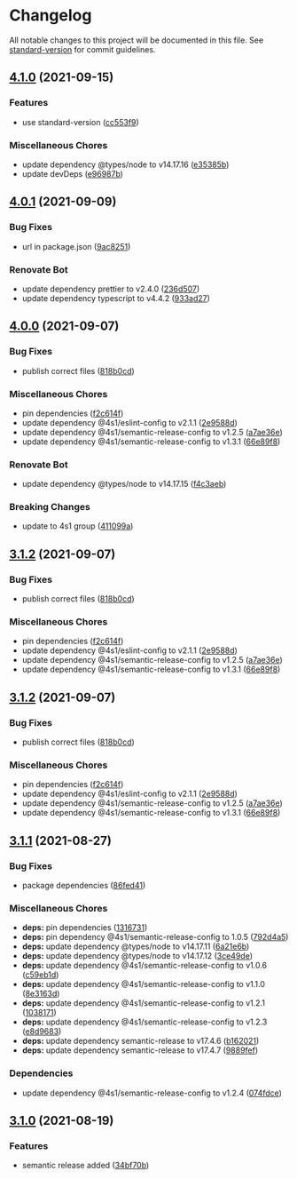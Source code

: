 # Changelog

All notable changes to this project will be documented in this file. See [standard-version](https://github.com/conventional-changelog/standard-version) for commit guidelines.

## [4.1.0](https://gitlab.com/4s1/snow-white/snow-white-rest-api/compare/v4.0.1...v4.1.0) (2021-09-15)

### Features

- use standard-version ([cc553f9](https://gitlab.com/4s1/snow-white/snow-white-rest-api/commit/cc553f9c13567e6bc9fbe3795ab735e7e6d4c2ce))

### Miscellaneous Chores

- update dependency @types/node to v14.17.16 ([e35385b](https://gitlab.com/4s1/snow-white/snow-white-rest-api/commit/e35385b4fa2f5ef22b669ef94f598d35ae05f03e))
- update devDeps ([e96987b](https://gitlab.com/4s1/snow-white/snow-white-rest-api/commit/e96987bd476447c2a25b565bb248ed89664c852f))

## [4.0.1](https://gitlab.com/4s1/snow-white/snow-white-rest-api/compare/v4.0.0...v4.0.1) (2021-09-09)

### Bug Fixes

- url in package.json ([9ac8251](https://gitlab.com/4s1/snow-white/snow-white-rest-api/commit/9ac8251e2fa40e4dc276b7d06ccbfa74cc2bbe0e))

### Renovate Bot

- update dependency prettier to v2.4.0 ([236d507](https://gitlab.com/4s1/snow-white/snow-white-rest-api/commit/236d507b4f85ceb19e11030fa8b891a6df003728))
- update dependency typescript to v4.4.2 ([933ad27](https://gitlab.com/4s1/snow-white/snow-white-rest-api/commit/933ad27a31889d8c7d822d38f2d630c65ec08200))

## [4.0.0](https://gitlab.com/4s1/snow-white/snow-white-rest-api/compare/v3.1.1...v4.0.0) (2021-09-07)

### Bug Fixes

- publish correct files ([818b0cd](https://gitlab.com/4s1/snow-white/snow-white-rest-api/commit/818b0cd87aa18ba22cad9f3b7d3e9a4aead78eb9))

### Miscellaneous Chores

- pin dependencies ([f2c614f](https://gitlab.com/4s1/snow-white/snow-white-rest-api/commit/f2c614ffa7ffda901d031081b761a76b02eea26a))
- update dependency @4s1/eslint-config to v2.1.1 ([2e9588d](https://gitlab.com/4s1/snow-white/snow-white-rest-api/commit/2e9588d4f3f6bd17157d68c7e1820d28d1c7fb85))
- update dependency @4s1/semantic-release-config to v1.2.5 ([a7ae36e](https://gitlab.com/4s1/snow-white/snow-white-rest-api/commit/a7ae36e229b14715d3c863153344d54397af8dd5))
- update dependency @4s1/semantic-release-config to v1.3.1 ([66e89f8](https://gitlab.com/4s1/snow-white/snow-white-rest-api/commit/66e89f8a27b0b9424f2dfc19ad97f9550149fb89))

### Renovate Bot

- update dependency @types/node to v14.17.15 ([f4c3aeb](https://gitlab.com/4s1/snow-white/snow-white-rest-api/commit/f4c3aebc2a5640057708e0ff7dbb55c68d9c7a56))

### Breaking Changes

- update to 4s1 group ([411099a](https://gitlab.com/4s1/snow-white/snow-white-rest-api/commit/411099ab5b00ceacf459a32267a05a296cfcde51))

## [3.1.2](https://gitlab.com/4s1/snow-white/snow-white-rest-api/compare/v3.1.1...v3.1.2) (2021-09-07)

### Bug Fixes

- publish correct files ([818b0cd](https://gitlab.com/4s1/snow-white/snow-white-rest-api/commit/818b0cd87aa18ba22cad9f3b7d3e9a4aead78eb9))

### Miscellaneous Chores

- pin dependencies ([f2c614f](https://gitlab.com/4s1/snow-white/snow-white-rest-api/commit/f2c614ffa7ffda901d031081b761a76b02eea26a))
- update dependency @4s1/eslint-config to v2.1.1 ([2e9588d](https://gitlab.com/4s1/snow-white/snow-white-rest-api/commit/2e9588d4f3f6bd17157d68c7e1820d28d1c7fb85))
- update dependency @4s1/semantic-release-config to v1.2.5 ([a7ae36e](https://gitlab.com/4s1/snow-white/snow-white-rest-api/commit/a7ae36e229b14715d3c863153344d54397af8dd5))
- update dependency @4s1/semantic-release-config to v1.3.1 ([66e89f8](https://gitlab.com/4s1/snow-white/snow-white-rest-api/commit/66e89f8a27b0b9424f2dfc19ad97f9550149fb89))

## [3.1.2](https://gitlab.com/4s1/snow-white/snow-white-rest-api/compare/v3.1.1...v3.1.2) (2021-09-07)

### Bug Fixes

- publish correct files ([818b0cd](https://gitlab.com/4s1/snow-white/snow-white-rest-api/commit/818b0cd87aa18ba22cad9f3b7d3e9a4aead78eb9))

### Miscellaneous Chores

- pin dependencies ([f2c614f](https://gitlab.com/4s1/snow-white/snow-white-rest-api/commit/f2c614ffa7ffda901d031081b761a76b02eea26a))
- update dependency @4s1/eslint-config to v2.1.1 ([2e9588d](https://gitlab.com/4s1/snow-white/snow-white-rest-api/commit/2e9588d4f3f6bd17157d68c7e1820d28d1c7fb85))
- update dependency @4s1/semantic-release-config to v1.2.5 ([a7ae36e](https://gitlab.com/4s1/snow-white/snow-white-rest-api/commit/a7ae36e229b14715d3c863153344d54397af8dd5))
- update dependency @4s1/semantic-release-config to v1.3.1 ([66e89f8](https://gitlab.com/4s1/snow-white/snow-white-rest-api/commit/66e89f8a27b0b9424f2dfc19ad97f9550149fb89))

## [3.1.1](https://gitlab.com/4s1/snow-white/snow-white-rest-api/compare/v3.1.0...v3.1.1) (2021-08-27)

### Bug Fixes

- package dependencies ([86fed41](https://gitlab.com/4s1/snow-white/snow-white-rest-api/commit/86fed41617512e050656caf049639c93c4b357d6))

### Miscellaneous Chores

- **deps:** pin dependencies ([1316731](https://gitlab.com/4s1/snow-white/snow-white-rest-api/commit/1316731c1e38789a90789f993501e85e55b28904))
- **deps:** pin dependency @4s1/semantic-release-config to 1.0.5 ([792d4a5](https://gitlab.com/4s1/snow-white/snow-white-rest-api/commit/792d4a5e824bc881de68641ced16e62bce15e428))
- **deps:** update dependency @types/node to v14.17.11 ([6a21e6b](https://gitlab.com/4s1/snow-white/snow-white-rest-api/commit/6a21e6b32105df260ed17488f941c50e172c808a))
- **deps:** update dependency @types/node to v14.17.12 ([3ce49de](https://gitlab.com/4s1/snow-white/snow-white-rest-api/commit/3ce49de95475be3c424ef37457879a3b1c5da44b))
- **deps:** update dependency @4s1/semantic-release-config to v1.0.6 ([c59eb1d](https://gitlab.com/4s1/snow-white/snow-white-rest-api/commit/c59eb1d48d64e4d0ca3ffe2f51294a6afadb2bd2))
- **deps:** update dependency @4s1/semantic-release-config to v1.1.0 ([8e3163d](https://gitlab.com/4s1/snow-white/snow-white-rest-api/commit/8e3163d3b0aa0614eb30435563b30d623c270def))
- **deps:** update dependency @4s1/semantic-release-config to v1.2.1 ([1038171](https://gitlab.com/4s1/snow-white/snow-white-rest-api/commit/10381714b2a05c0e229e4a41f42dc62135d78e20))
- **deps:** update dependency @4s1/semantic-release-config to v1.2.3 ([e8d9683](https://gitlab.com/4s1/snow-white/snow-white-rest-api/commit/e8d96838a779a7a9daaefa42b16eb04deb3032b2))
- **deps:** update dependency semantic-release to v17.4.6 ([b162021](https://gitlab.com/4s1/snow-white/snow-white-rest-api/commit/b162021dcab9e8425e495abf2f825fa287be03b2))
- **deps:** update dependency semantic-release to v17.4.7 ([9889fef](https://gitlab.com/4s1/snow-white/snow-white-rest-api/commit/9889fefa4857ca82fd0136e129264dff0b64db15))

### Dependencies

- update dependency @4s1/semantic-release-config to v1.2.4 ([074fdce](https://gitlab.com/4s1/snow-white/snow-white-rest-api/commit/074fdce0129583d10de5e9e81fdaf42627842a3f))

## [3.1.0](https://gitlab.com/4s1/snow-white/snow-white-rest-api/compare/v3.0.1...v3.1.0) (2021-08-19)

### Features

- semantic release added ([34bf70b](https://gitlab.com/4s1/snow-white/snow-white-rest-api/commit/34bf70b88f7fbf443fca3d6bb87fbbad49903adb))
